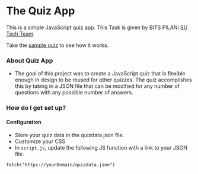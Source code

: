 # The Quiz App #

This is a simple JavaScript quiz app. This Task is given by BITS PILANI [SU Tech Team](https://su-bitspilani.org/index.html).

Take the [sample quiz](https://nil1729.github.io/QuizApp/) to see how it works.

### About Quiz App ###

* The goal of this project was to create a JavaScript quiz that is flexible enough in design to be reused for other quizzes. The quiz accomplishes this by taking in a JSON file that can be modified for any number of questions with any possible number of answers.

### How do I get set up? ###

#### Configuration
* Store your quiz data in the quizdata.json file.
* Customize your CSS
* In `script.js`, update the following JS function with a link to your JSON file.

```
fetch("https://yourDomain/quizdata.json")     
```
